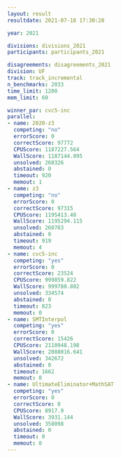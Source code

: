 ```yaml
---
layout: result
resultdate: 2021-07-18 17:30:28

year: 2021

divisions: divisions_2021
participants: participants_2021

disagreements: disagreements_2021
division: UF
track: track_incremental
n_benchmarks: 2033
time_limit: 1200
mem_limit: 60

winner_par: cvc5-inc
parallel:
- name: 2020-z3
  competing: "no"
  errorScore: 0
  correctScore: 97772
  CPUScore: 1187227.564
  WallScore: 1187144.895
  unsolved: 260326
  abstained: 0
  timeout: 920
  memout: 1
- name: z3
  competing: "no"
  errorScore: 0
  correctScore: 97315
  CPUScore: 1195413.48
  WallScore: 1195294.115
  unsolved: 260783
  abstained: 0
  timeout: 919
  memout: 4
- name: cvc5-inc
  competing: "yes"
  errorScore: 0
  correctScore: 23524
  CPUScore: 999859.822
  WallScore: 999780.802
  unsolved: 334574
  abstained: 0
  timeout: 823
  memout: 0
- name: SMTInterpol
  competing: "yes"
  errorScore: 0
  correctScore: 15426
  CPUScore: 2110948.198
  WallScore: 2088016.641
  unsolved: 342672
  abstained: 0
  timeout: 1662
  memout: 0
- name: UltimateEliminator+MathSAT
  competing: "yes"
  errorScore: 0
  correctScore: 0
  CPUScore: 8917.9
  WallScore: 3931.144
  unsolved: 358098
  abstained: 0
  timeout: 0
  memout: 0
---
```

